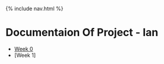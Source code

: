 {% include nav.html %}

# Documentaion Of Project  - Ian

- [Week 0](documentation/weekd0.md)
- [Week 1]
